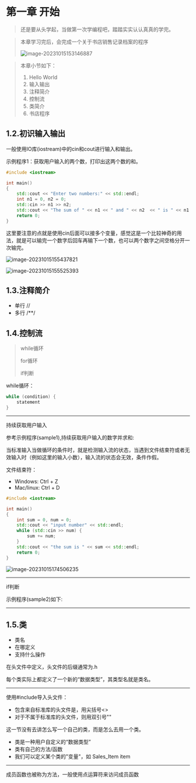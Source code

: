# 第一章 开始

> 还是要从头学起，当做第一次学编程吧，踏踏实实认认真真的学完。

> 本章学习完后，会完成一个关于书店销售记录档案的程序
>
> ![image-20231015153146887](https://typora2023-1257470853.cos.ap-hongkong.myqcloud.com/image-20231015153146887.png)

> 本章小节如下：
>
> 1. Hello World
> 2. 输入输出
> 3. 注释简介
> 4. 控制流
> 5. 类简介
> 6. 书店程序

## 1.2.初识输入输出

一般使用IO库(iostream)中的cin和cout进行输入和输出。

示例程序1：获取用户输入的两个数，打印出这两个数的和。

```cpp
#include <iostream>

int main()
{
    std::cout << "Enter two numbers:" << std::endl;
    int n1 = 0, n2 = 0;
    std::cin >> n1 >> n2;
    std::cout << "The sum of " << n1 << " and " << n2  << " is " << n1 + n2 << std::endl;
    return 0;
}
```

这里要注意的点就是使用cin后面可以接多个变量，感觉这是一个比较神奇的用法，就是可以输完一个数字后回车再输下一个数，也可以两个数字之间空格分开一次输完。

![image-20231015155437821](https://typora2023-1257470853.cos.ap-hongkong.myqcloud.com/image-20231015155437821.png)

![image-20231015155525393](https://typora2023-1257470853.cos.ap-hongkong.myqcloud.com/image-20231015155525393.png)

## 1.3.注释简介

- 单行 //
- 多行 /**/

## 1.4.控制流

> while循环
>
> for循环
>
> if判断

while循环：

```cpp
while (condition) {
    statement
}

```

---

持续获取用户输入

参考示例程序(sample1),持续获取用户输入的数字并求和:

当标准输入当做循环的条件时，就是检测输入流的状态，当遇到文件结束符或者无效输入时（例如这里的输入小数），输入流的状态会无效，条件作假。

文件结束符：

- Windows: Ctrl + Z
- Mac/linux: Ctrl + D

```cpp
#include <iostream>

int main()
{
    int sum = 0, num = 0;
    std::cout << "input number" << std::endl;
    while (std::cin >> num) {
        sum += num;
    }
    std::cout << "the sum is " << sum << std::endl;
    return 0;
}
```

![image-20231015174506235](https://typora2023-1257470853.cos.ap-hongkong.myqcloud.com/image-20231015174506235.png)

---

if判断

示例程序(sample2)如下:



---

## 1.5.类

- 类名
- 在哪定义
- 支持什么操作

在头文件中定义，头文件的后缀通常为.h

每个类实际上都定义了一个新的“数据类型”，其类型名就是类名。

---

使用#include导入头文件：

- 包含来自标准库的头文件是，用尖括号<>
- 对于不属于标准库的头文件，则用双引号""

这一节没有去讲怎么写一个自己的类，而是怎么去用一个类。

- 类是一种用户自定义的“数据类型”
- 类有自己的方法/函数
- 我们可以定义某个类的"变量"，如 Sales_Item item

---

成员函数也被称为方法，一般使用点运算符来访问成员函数
























































